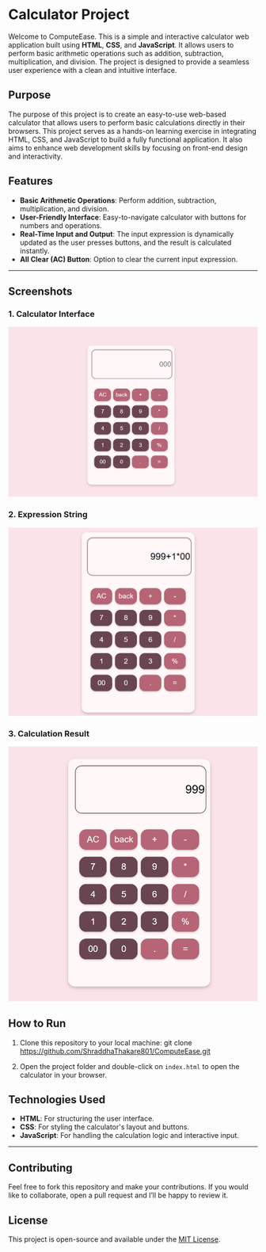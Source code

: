 # Calculator Project

Welcome to ComputeEase. This is a simple and interactive calculator web application built using **HTML**, **CSS**, and **JavaScript**. It allows users to perform basic arithmetic operations such as addition, subtraction, multiplication, and division. The project is designed to provide a seamless user experience with a clean and intuitive interface.

## Purpose

The purpose of this project is to create an easy-to-use web-based calculator that allows users to perform basic calculations directly in their browsers. This project serves as a hands-on learning exercise in integrating HTML, CSS, and JavaScript to build a fully functional application. It also aims to enhance web development skills by focusing on front-end design and interactivity.

## Features

- **Basic Arithmetic Operations**: Perform addition, subtraction, multiplication, and division.
- **User-Friendly Interface**: Easy-to-navigate calculator with buttons for numbers and operations.
- **Real-Time Input and Output**: The input expression is dynamically updated as the user presses buttons, and the result is calculated instantly.
- **All Clear (AC) Button**: Option to clear the current input expression.

---

## Screenshots

### 1. Calculator Interface

![Calculator Interface](Screenshots/SS1.png)

### 2. Expression String

![Expression String](Screenshots/SS2.png)


### 3. Calculation Result

![Calculation Result](Screenshots/SS3.png)

## How to Run

1. Clone this repository to your local machine:
   git clone https://github.com/ShraddhaThakare801/ComputeEase.git
  
2. Open the project folder and double-click on `index.html` to open the calculator in your browser.

## Technologies Used

- **HTML**: For structuring the user interface.
- **CSS**: For styling the calculator's layout and buttons.
- **JavaScript**: For handling the calculation logic and interactive input.

---

## Contributing

Feel free to fork this repository and make your contributions. If you would like to collaborate, open a pull request and I’ll be happy to review it.

## License

This project is open-source and available under the [MIT License](LICENSE).

         
